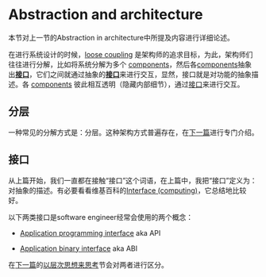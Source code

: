 # Abstraction and architecture

本节对上一节的Abstraction in architecture中所提及内容进行详细论述。

在进行系统设计的时候，[loose coupling](https://en.wikipedia.org/wiki/Loose_coupling) 是架构师的追求目标，为此，架构师们往往进行分解，比如将系统分解为多个 [components](https://en.wikipedia.org/wiki/Software_component#Component_Definition)，然后各[components](https://en.wikipedia.org/wiki/Software_component#Component_Definition)抽象出[**接口**](https://en.wikipedia.org/wiki/Interface_(computing))，它们之间就通过抽象的[**接口**](https://en.wikipedia.org/wiki/Interface_(computing))来进行交互，显然，接口就是对功能的抽象描述。各 [components](https://en.wikipedia.org/wiki/Software_component#Component_Definition) 彼此相互透明（隐藏内部细节），通过[接口](https://en.wikipedia.org/wiki/Interface_(computing))来进行交互。



## 分层

一种常见的分解方式是：分层。这种架构方式普遍存在，在[下一篇](./Abstraction-and-architecture-and-layer.md)进行专门介绍。

## 接口

从上篇开始，我们一直都在接触“接口”这个词语，在上篇中，我把“接口”定义为：对抽象的描述。有必要看看维基百科的[Interface (computing)](https://en.wikipedia.org/wiki/Interface_(computing))，它总结地比较好。

以下两类接口是software engineer经常会使用的两个概念：

- [Application programming interface](https://en.wikipedia.org/wiki/Application_programming_interface) aka API

- [Application binary interface](https://en.wikipedia.org/wiki/Application_binary_interface) aka ABI

在[下一篇](./Abstraction-and-architecture-and-layer.md)的[以层次思想来思考](Abstraction-and-architecture-and-layer.md#以层次思想来思考)节会对两者进行区分。

